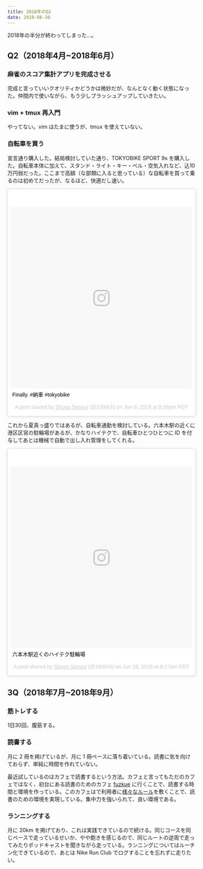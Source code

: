 ```yaml
---
title: 2018年のQ2
date: 2018-06-30
---
```


2018年の半分が終わってしまった…。

## Q2（2018年4月~2018年6月）

### 麻雀のスコア集計アプリを完成させる

完成と言っていいクオリティかどうかは微妙だが、なんとなく動く状態になった。仲間内で使いながら、もう少しブラッシュアップしていきたい。

### vim + tmux 再入門

やってない。vim はたまに使うが、tmux を使えていない。

### 自転車を買う

宣言通り購入した。結局検討していた通り、TOKYOBIKE SPORT 9s を購入した。自転車本体に加えて、スタンド・ライト・キー・ベル・空気入れなど、込10万円弱だった。ここまで高額（な部類に入ると思っている）な自転車を買って乗るのは初めてだったが、なるほど、快適だし速い。

<blockquote class="instagram-media" data-instgrm-captioned data-instgrm-permalink="https://www.instagram.com/p/BjyihedFlTz/" data-instgrm-version="8" style=" background:#FFF; border:0; border-radius:3px; box-shadow:0 0 1px 0 rgba(0,0,0,0.5),0 1px 10px 0 rgba(0,0,0,0.15); margin: 1px; max-width:658px; padding:0; width:99.375%; width:-webkit-calc(100% - 2px); width:calc(100% - 2px);"><div style="padding:8px;"> <div style=" background:#F8F8F8; line-height:0; margin-top:40px; padding:50.0% 0; text-align:center; width:100%;"> <div style=" background:url(data:image/png;base64,iVBORw0KGgoAAAANSUhEUgAAACwAAAAsCAMAAAApWqozAAAABGdBTUEAALGPC/xhBQAAAAFzUkdCAK7OHOkAAAAMUExURczMzPf399fX1+bm5mzY9AMAAADiSURBVDjLvZXbEsMgCES5/P8/t9FuRVCRmU73JWlzosgSIIZURCjo/ad+EQJJB4Hv8BFt+IDpQoCx1wjOSBFhh2XssxEIYn3ulI/6MNReE07UIWJEv8UEOWDS88LY97kqyTliJKKtuYBbruAyVh5wOHiXmpi5we58Ek028czwyuQdLKPG1Bkb4NnM+VeAnfHqn1k4+GPT6uGQcvu2h2OVuIf/gWUFyy8OWEpdyZSa3aVCqpVoVvzZZ2VTnn2wU8qzVjDDetO90GSy9mVLqtgYSy231MxrY6I2gGqjrTY0L8fxCxfCBbhWrsYYAAAAAElFTkSuQmCC); display:block; height:44px; margin:0 auto -44px; position:relative; top:-22px; width:44px;"></div></div> <p style=" margin:8px 0 0 0; padding:0 4px;"> <a href="https://www.instagram.com/p/BjyihedFlTz/" style=" color:#000; font-family:Arial,sans-serif; font-size:14px; font-style:normal; font-weight:normal; line-height:17px; text-decoration:none; word-wrap:break-word;" target="_blank">Finally. #納車 #tokyobike</a></p> <p style=" color:#c9c8cd; font-family:Arial,sans-serif; font-size:14px; line-height:17px; margin-bottom:0; margin-top:8px; overflow:hidden; padding:8px 0 7px; text-align:center; text-overflow:ellipsis; white-space:nowrap;">A post shared by <a href="https://www.instagram.com/1000ch/" style=" color:#c9c8cd; font-family:Arial,sans-serif; font-size:14px; font-style:normal; font-weight:normal; line-height:17px;" target="_blank"> Shogo Sensui</a> (@1000ch) on <time style=" font-family:Arial,sans-serif; font-size:14px; line-height:17px;" datetime="2018-06-09T03:58:44+00:00">Jun 8, 2018 at 8:58pm PDT</time></p></div></blockquote>

これから夏真っ盛りではあるが、自転車通勤を検討している。六本木駅の近くに港区区営の駐輪場があるが、かなりハイテクで、自転車ひとつひとつに ID を付与してあとは機械で自動で出し入れ管理をしてくれる。

<blockquote class="instagram-media" data-instgrm-captioned data-instgrm-permalink="https://www.instagram.com/p/BkfhtzyFfYX/" data-instgrm-version="8" style=" background:#FFF; border:0; border-radius:3px; box-shadow:0 0 1px 0 rgba(0,0,0,0.5),0 1px 10px 0 rgba(0,0,0,0.15); margin: 1px; max-width:658px; padding:0; width:99.375%; width:-webkit-calc(100% - 2px); width:calc(100% - 2px);"><div style="padding:8px;"> <div style=" background:#F8F8F8; line-height:0; margin-top:40px; padding:50.0% 0; text-align:center; width:100%;"> <div style=" background:url(data:image/png;base64,iVBORw0KGgoAAAANSUhEUgAAACwAAAAsCAMAAAApWqozAAAABGdBTUEAALGPC/xhBQAAAAFzUkdCAK7OHOkAAAAMUExURczMzPf399fX1+bm5mzY9AMAAADiSURBVDjLvZXbEsMgCES5/P8/t9FuRVCRmU73JWlzosgSIIZURCjo/ad+EQJJB4Hv8BFt+IDpQoCx1wjOSBFhh2XssxEIYn3ulI/6MNReE07UIWJEv8UEOWDS88LY97kqyTliJKKtuYBbruAyVh5wOHiXmpi5we58Ek028czwyuQdLKPG1Bkb4NnM+VeAnfHqn1k4+GPT6uGQcvu2h2OVuIf/gWUFyy8OWEpdyZSa3aVCqpVoVvzZZ2VTnn2wU8qzVjDDetO90GSy9mVLqtgYSy231MxrY6I2gGqjrTY0L8fxCxfCBbhWrsYYAAAAAElFTkSuQmCC); display:block; height:44px; margin:0 auto -44px; position:relative; top:-22px; width:44px;"></div></div> <p style=" margin:8px 0 0 0; padding:0 4px;"> <a href="https://www.instagram.com/p/BkfhtzyFfYX/" style=" color:#000; font-family:Arial,sans-serif; font-size:14px; font-style:normal; font-weight:normal; line-height:17px; text-decoration:none; word-wrap:break-word;" target="_blank">六本木駅近くのハイテク駐輪場</a></p> <p style=" color:#c9c8cd; font-family:Arial,sans-serif; font-size:14px; line-height:17px; margin-bottom:0; margin-top:8px; overflow:hidden; padding:8px 0 7px; text-align:center; text-overflow:ellipsis; white-space:nowrap;">A post shared by <a href="https://www.instagram.com/1000ch/" style=" color:#c9c8cd; font-family:Arial,sans-serif; font-size:14px; font-style:normal; font-weight:normal; line-height:17px;" target="_blank"> Shogo Sensui</a> (@1000ch) on <time style=" font-family:Arial,sans-serif; font-size:14px; line-height:17px;" datetime="2018-06-26T15:17:30+00:00">Jun 26, 2018 at 8:17am PDT</time></p></div></blockquote>

## 3Q（2018年7月~2018年9月）

### 筋トレする

1日30回、腹筋する。

### 読書する

月に 2 冊を掲げているが、月に 1 冊ペースに落ち着いている。読書に気を向けておらず、単純に時間を作れていない。

最近試しているのはカフェで読書するという方法。カフェと言ってもただのカフェではなく、初台にある読書のためのカフェ [fuzkue](http://fuzkue.com/) に行くことで、読書する時間と環境を作っている。このカフェはで利用者に[様々なルール](http://fuzkue.com/about)を敷くことで、読書のための環境を実現している。集中力を強いられて、良い環境である。

### ランニングする

月に 20km を掲げており、これは実践できているので続ける。同じコースを同じペースで走っているせいか、やや飽きを感じるので、同じルートの逆周で走ってみたりポッドキャストを聞きながら走っている。ランニングについてはルーチン化できているので、あとは Nike Run Club でログすることを忘れずに走りたい。
